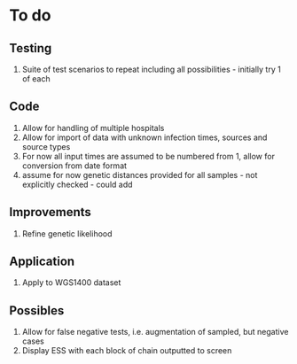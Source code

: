 To do
=====


Testing
-------

1. Suite of test scenarios to repeat including all possibilities - initially try 1 of each


Code
----
1. Allow for handling of multiple hospitals
2. Allow for import of data with unknown infection times, sources and source types
3. For now all input times are assumed to be numbered from 1, allow for conversion from date format
4. assume for now genetic distances provided for all samples - not explicitly checked - could add


Improvements
------------
1. Refine genetic likelihood


Application
-----------
1. Apply to WGS1400 dataset


Possibles
---------
1. Allow for false negative tests, i.e. augmentation of sampled, but negative cases
2. Display ESS with each block of chain outputted to screen
